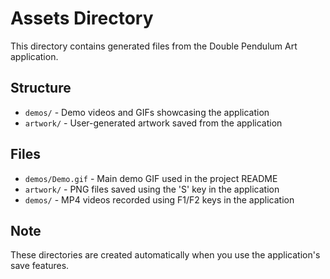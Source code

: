 # Assets Directory

This directory contains generated files from the Double Pendulum Art application.

## Structure

- `demos/` - Demo videos and GIFs showcasing the application
- `artwork/` - User-generated artwork saved from the application

## Files

- `demos/Demo.gif` - Main demo GIF used in the project README
- `artwork/` - PNG files saved using the 'S' key in the application
- `demos/` - MP4 videos recorded using F1/F2 keys in the application

## Note

These directories are created automatically when you use the application's save features. 